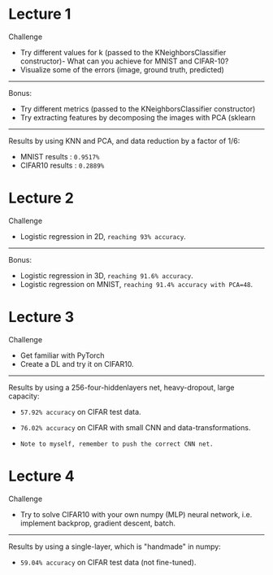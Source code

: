 # Lecture 1

Challenge
- Try different values for k (passed to the KNeighborsClassifier constructor)- What can you achieve for MNIST and CIFAR-10?
- Visualize some of the errors (image, ground truth, predicted)

----------------------------------------------------------------

Bonus: 
- Try different metrics (passed to the KNeighborsClassifier constructor)
- Try extracting features by decomposing the images with PCA (sklearn

----------------------------------------------------------------

Results by using KNN and PCA, and data reduction by a factor of 1/6:
- MNIST results : ``0.9517%``
- CIFAR10 results : ``0.2889%``

# Lecture 2

Challenge
- Logistic regression in 2D, ``reaching 93% accuracy``.

----------------------------------------------------------------

Bonus:
- Logistic regression in 3D, ``reaching 91.6% accuracy``.
- Logistic regression on MNIST, ``reaching 91.4% accuracy with PCA=48``.

# Lecture 3

Challenge
- Get familiar with PyTorch
- Create a DL and try it on CIFAR10.

----------------------------------------------------------------

Results by using a 256-four-hiddenlayers net, heavy-dropout, large capacity:
- ``57.92% accuracy`` on CIFAR test data.
- ``76.02% accuracy`` on CIFAR with small CNN and data-transformations.

- ``Note to myself, remember to push the correct CNN net.``

# Lecture 4

Challenge
- Try to solve CIFAR10 with your own numpy (MLP) neural network, i.e. implement backprop, gradient descent, batch.

----------------------------------------------------------------

Results by using a single-layer, which is "handmade" in numpy:
- ``59.04% accuracy`` on CIFAR test data (not fine-tuned).

